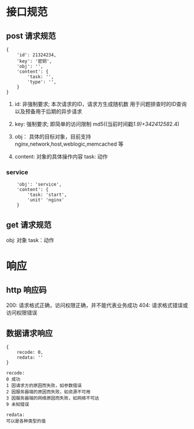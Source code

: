 # 接口规范

## post 请求规范
    {
        'id': 21324234,
        'key': '密钥',
        'obj': '',
        'content': {
            'task: '',
            'type': '',
        }
    }

1. id:
    非强制要求;
    本次请求的ID，请求方生成随机数
    用于问题排查时的ID查询
    以及预备用于后期的异步请求

2. key:
    强制要求;
    即简单的访问限制
    md5((当前时间戳*1.9)+34241258*2.4)

3. obj：
    具体的目标对象，目前支持 nginx,network,host,weblogic,memcached 等

4. content:
    对象的具体操作内容
    task: 动作

### service
        'obj': 'service',
        'content': {
            'task: 'start',
            'unit' 'nginx'
        }


## get 请求规范
obj: 对象
task：动作

# 响应
## http 响应码
200: 请求格式正确，访问权限正确，并不能代表业务成功
404: 请求格式错误或访问权限错误

## 数据请求响应
    {
        recode: 0,
        redata: ''
    }

    recode:
    0 成功
    1 因请求方的原因而失败，如参数错误
    2 因服务器端的原因而失败，如资源不可用
    3 因服务器端的网络原因而失败，如网络不可达
    9 未知错误

    redata:
    可以是各种类型的值